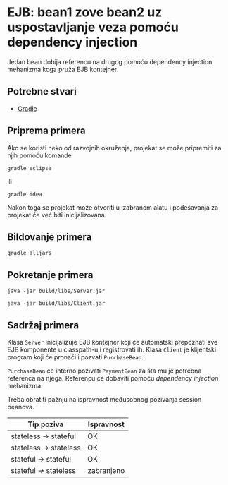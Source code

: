 # EJB: bean1 zove bean2 uz uspostavljanje veza pomoću dependency injection

Jedan bean dobija referencu na drugog pomoću dependency injection mehanizma
koga pruža EJB kontejner.

## Potrebne stvari

* [Gradle](https://gradle.org)

## Priprema primera

Ako se koristi neko od razvojnih okruženja, projekat se može pripremiti za
njih pomoću komande

`gradle eclipse`

ili 

`gradle idea`

Nakon toga se projekat može otvoriti u izabranom alatu i podešavanja za 
projekat će već biti inicijalizovana.

## Bildovanje primera

`gradle alljars`

## Pokretanje primera

`java -jar build/libs/Server.jar`

`java -jar build/libs/Client.jar`

## Sadržaj primera

Klasa `Server` inicijalizuje EJB kontejner koji će automatski prepoznati
sve EJB komponente u classpath-u i registrovati ih. Klasa `Client` je
klijentski program koji će pronaći i pozvati `PurchaseBean`.

`PurchaseBean` će interno pozivati `PaymentBean` za šta mu je potrebna
referenca na njega. Referencu će dobaviti pomoću *dependency injection*
mehanizma.

Treba obratiti pažnju na ispravnost međusobnog pozivanja session beanova.

| Tip poziva             | Ispravnost |
| ---------------------- | ---------- |
| stateless -> stateful  | OK         |
| stateless -> stateless | OK         |
| stateful  -> stateful  | OK         |
| stateful  -> stateless | zabranjeno |
